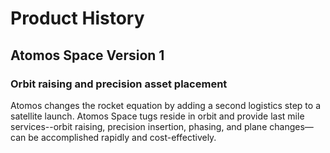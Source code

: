 # Product History

## Atomos Space Version 1

### Orbit raising and precision asset placement
Atomos changes the rocket equation by adding a second logistics step to a satellite launch. Atomos Space tugs reside in orbit and provide last mile services--orbit raising, precision insertion, phasing, and plane changes—can be accomplished rapidly and cost-effectively.
